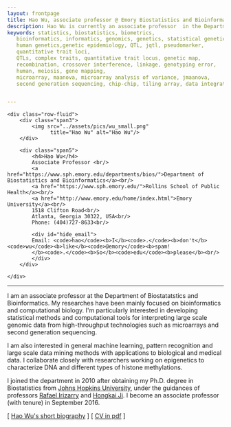 ```yaml
---
layout: frontpage
title: Hao Wu, associate professor @ Emory Biostatistics and Bioinformatics
description: Hao Wu is currently an associate professor  in the Department of Biostatistics and Bioinformatics at Emory University 
keywords: statistics, biostatistics, biometrics,
   bioinformatics, informatics, genomics, genetics, statistical genetics,
   human genetics,genetic epidemiology, QTL, jqtl, pseudomarker,
   quantitative trait loci,
   QTLs, complex traits, quantitative trait locus, genetic map,
   recombination, crossover interference, linkage, genotyping error,
   human, meiosis, gene mapping,
   microarray, maanova, microarray analysis of variance, jmaanova,
   second generation sequencing, chip-chip, tiling array, data integration, DSS


---
```

<!--
<div class="navbar">
  <div class="navbar-inner">
      <ul class="nav">
          <li><a href="https://scholar.google.com/citations?user=nDSGBakAAAAJ&hl=en">Google Scholar</a></li>
          <li><a href="https://github.com/benliemory">Github</a></li>
      </ul>
  </div>
-->

<div class="container">

    <div class="row-fluid">
        <div class="span3">
            <img src="../assets/pics/wu_small.png"
                  title="Hao Wu" alt="Hao Wu"/>
        </div>

        <div class="span5">
            <h4>Hao Wu</h4>
            Associate Professor <br/>
            <a href="https://www.sph.emory.edu/departments/bios/">Department of Biostatistics and Bioinformatics</a><br/>
            <a href="https://www.sph.emory.edu/">Rollins School of Public Health</a><br/>
            <a href="http://www.emory.edu/home/index.html">Emory University</a><br/>
            1518 Clifton Road<br/>
            Atlanta, Georgia 30322, USA<br/>
			Phone: (404)727-8633<br/>

            <div id="hide_email">
            Email: <code>hao</code><b>I</b><code>.</code><b>don't</b><code>wu</code><b>like</b><code>@emory</code><b>spam!
            </b><code>.</code><b>So</b><code>edu</code><b>please</b><br/>
            </div>
        </div>

    </div>
</div>




<hr />



<p>I am an associate professor at the Department of Biostatatstics and Bioinformatics.
My researches have been mainly focused on bioinformatics and computational biology.
I'm particularly interested in developing statistical methods and computational
tools for interpreting large scale genomic data from high-throughput
technologies such as microarrays and second generation sequencing.
<p>
I am also interested in general machine learning, pattern recognition and
large scale data mining methods with applications to biological and medical data.
I collaborate closely with researchers working on epigenetics to characterize
DNA and different types of histone methylations.
<p>
I joined the department in 2010 after obtaining my Ph.D.
degree in Biostatistics from
<a href="http://www.biostat.jhsph.edu">Johns Hopkins University</a>,
under the guidances of professors
<a href="http://rafalab.github.io/">Rafael Irizarry</a> and
<a href="http://www.biostat.jhsph.edu/~hji">Hongkai Ji</a>.
I become an associate professor (with tenure) in September 2016.
<p>
[ <a href="pages/bio.html">Hao Wu's short biography</a> ]  [ <a href="assets/wu-cv.pdf">CV in pdf</a> ]



